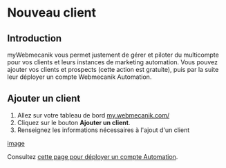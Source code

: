 # Nouveau client

## Introduction ##

myWebmecanik vous permet justement de gérer et piloter du multicompte pour vos clients et leurs instances de marketing automation. Vous pouvez ajouter vos clients et prospects (cette action est gratuite), puis par la suite leur déployer un compte Webmecanik Automation.

## Ajouter un client ##

1. Allez sur votre tableau de bord [my.webmecanik.com/](https://my.webmecanik.com/)
2. Cliquez sur le bouton **Ajouter un client**.
3. Renseignez les informations nécessaires à l'ajout d'un client

[image](assets/new-customer.png)

Consultez [cette page pour déployer un compte Automation](new-instance.md).
